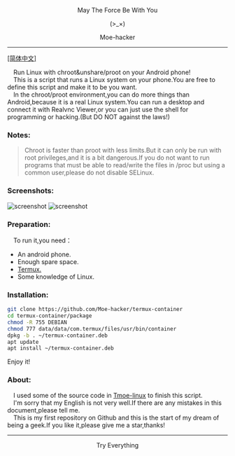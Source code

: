 <p align="center">May The Force Be With You</p>
<p align="center">(>_×)</p>         
<p align="center">Moe-hacker</p>

-----------        
[[简体中文]](https://github.com/Moe-hacker/termux-container/blob/main/README-ZH.md)           


&emsp;Run Linux with chroot&unshare/proot on your Android phone!      
&emsp;This is a script that runs a Linux system on your phone.You are free to define this script and make it to be you want.      
&emsp;In the chroot/proot environment,you can do more things than Android,because it is a real Linux system.You can run a desktop and connect it with Realvnc Viewer,or you can just use the shell for programming or hacking.(But DO NOT against the laws!)
### Notes:      
> Chroot is faster than proot with less limits.But it can only be run with root privileges,and it is a bit dangerous.If you do not want to run programs that must be able to read/write the files in /proc but using a common user,please do not disable SELinux.      
### Screenshots:
![screenshot](https://github.com/Moe-hacker/termux-container/raw/main/.Screenshots/screenshot-install.jpg)
![screenshot](https://github.com/Moe-hacker/termux-container/raw/main/.Screenshots/screenshot-run.jpg)
### Preparation:      
&emsp;To run it,you need：      
- An android phone.       
- Enough spare space.      
- [Termux.](https://termux.org)       
- Some knowledge of Linux.      
### Installation:
```sh
git clone https://github.com/Moe-hacker/termux-container
cd termux-container/package
chmod -R 755 DEBIAN
chmod 777 data/data/com.termux/files/usr/bin/container
dpkg -b . ~/termux-container.deb
apt update
apt install ~/termux-container.deb
```
Enjoy it!     

### About:      
&emsp;I used some of the source code in [Tmoe-linux](https://gitee.com/mo2/linux) to finish this script.   
&emsp;I'm sorry that my English is not very well.If there are any mistakes in this document,please tell me.      
&emsp;This is my first repository on Github and this is the start of my dream of being a geek.If you like it,please give me a star,thanks!       

--------
<p align="center">Try Everything</p>         
